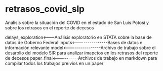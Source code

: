 # retrasos_covid_slp
Análisis sobre la situación del COVID en el estado de San Luis Potosí y sobre los retrasos en el reporte de decesos

delays_exploration<---Análisis exploratorio en STATA sobre la base de datos de Goberno Federal
inputs<---------------Bases de datos e información relevante
model<----------------Archivo de trabajo sobre el desarollo del modelo SIR para analizar imapctos en los retrasos del reporte de decesos
paper_final<----------Archivos de trabajo en markdown para compilar todos los trabajos preivios en un paper
